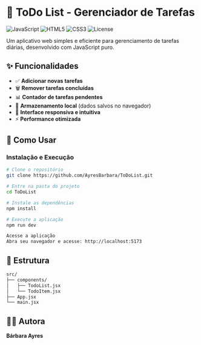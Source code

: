 # 📝 ToDo List - Gerenciador de Tarefas

![JavaScript](https://img.shields.io/badge/JavaScript-F7DF1E?style=for-the-badge&logo=javascript&logoColor=black)
![HTML5](https://img.shields.io/badge/HTML5-E34F26?style=for-the-badge&logo=html5&logoColor=white)
![CSS3](https://img.shields.io/badge/CSS3-1572B6?style=for-the-badge&logo=css3&logoColor=white)
![License](https://img.shields.io/badge/License-MIT-blue?style=for-the-badge)

Um aplicativo web simples e eficiente para gerenciamento de tarefas diárias, desenvolvido com JavaScript puro.

## ✨ Funcionalidades

- ✅ **Adicionar novas tarefas**
- 🗑️ **Remover tarefas concluídas**
- 📊 **Contador de tarefas pendentes**
- 💾 **Armazenamento local** (dados salvos no navegador)
- 🎨 **Interface responsiva e intuitiva**
- ⚡ **Performance otimizada**

## 🚀 Como Usar

### Instalação e Execução

```bash
# Clone o repositório
git clone https://github.com/AyresBarbara/ToDoList.git

# Entre na pasta do projeto
cd ToDoList

# Instale as dependências
npm install

# Execute a aplicação
npm run dev

Acesse a aplicação
Abra seu navegador e acesse: http://localhost:5173
```

## 📁 Estrutura

```bash
src/
├── components/
│   ├── TodoList.jsx
│   └── TodoItem.jsx
├── App.jsx
└── main.jsx
```

## 👩‍💻 Autora

**Bárbara Ayres**